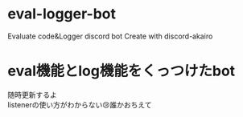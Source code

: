 # eval-logger-bot
Evaluate code&amp;Logger discord bot Create with discord-akairo <br>
# eval機能とlog機能をくっつけたbot
随時更新するよ<br>
listenerの使い方がわからない:cry:誰かおちえて
